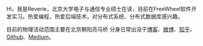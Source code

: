 Hi，我是Reverie，北京大学电子与通信专业硕士在读，目前在FreeWheel软件开发实习。热爱编程，热爱后端技术，对分布式系统、分布式数据库感兴趣。


目前的物理活动范围主要在北京朝阳亮马桥 分身日常出没于[博客](https://introdrop.github.io)、[微博](https://weibo.com/inrodrop)、[知乎](https://www.zhihu.com/people/Drop-One/pins/posts)、[Github](https://github.com/IntroDrop)、[Medium](https://medium.com/@skyhigh0u)。
